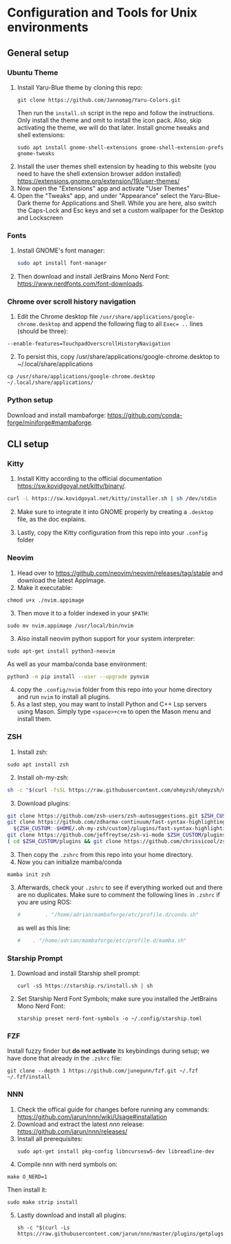 # Configuration and Tools for Unix environments

## General setup
### Ubuntu Theme 
1. Install Yaru-Blue theme by cloning this repo:
    ```shell
    git clone https://github.com/Jannomag/Yaru-Colors.git
    ```
    Then run the `install.sh` script in the repo and follow the instructions. Only install the theme and omit to install the icon pack. Also, skip activating the theme, we will do that later.
    Install gnome tweaks and shell extensions:
    ```shell
    sudo apt install gnome-shell-extensions gnome-shell-extension-prefs gnome-tweaks
    ```
2. Install the user themes shell extension by heading to this website (you need to have the shell extension browser addon installed) <br>
  https://extensions.gnome.org/extension/19/user-themes/
3. Now open the "Extensions" app and activate "User Themes"
4. Open the "Tweaks" app, and under "Appearance" select the Yaru-Blue-Dark theme for Applications and Shell. While you are here, also switch the Caps-Lock and Esc keys and set a custom wallpaper for the Desktop and Lockscreen

### Fonts
1. Install GNOME's font manager:
      ```bash
      sudo apt install font-manager
      ```
3. Then download and install JetBrains Mono Nerd Font: https://www.nerdfonts.com/font-downloads.


### Chrome over scroll history navigation 
1. Edit the Chrome desktop file `/usr/share/applications/google-chrome.desktop` and append the following flag to all `Exec= ..` lines (should be three):
  ```shell
  --enable-features=TouchpadOverscrollHistoryNavigation
  ```
2. To persist this, copy /usr/share/applications/google-chrome.desktop to ~/.local/share/applications
  ```shell
  cp /usr/share/applications/google-chrome.desktop ~/.local/share/applications/
  ```

### Python setup 
Download and install mambaforge: https://github.com/conda-forge/miniforge#mambaforge.


## CLI setup
### Kitty
1. Install Kitty according to the official documentation https://sw.kovidgoyal.net/kitty/binary/.
  ```bash
  curl -L https://sw.kovidgoyal.net/kitty/installer.sh | sh /dev/stdin
  ```
2. Make sure to integrate it into GNOME properly by creating a `.desktop` file, as the doc explains.

3. Lastly, copy the Kitty configuration from this repo into your `.config` folder

   
### Neovim 
1. Head over to https://github.com/neovim/neovim/releases/tag/stable and download the latest AppImage.
2. Make it executable:
  ```
  chmod u+x ./nvim.appimage
  ```
3. Then move it to a folder indexed in your `$PATH`:
  ```
  sudo mv nvim.appimage /usr/local/bin/nvim
  ```
3. Also install neovim python support for your system interpreter:
  ```
  sudo apt-get install python3-neovim
  ```
  As well as your mamba/conda base environment:
  ```bash
  python3 -m pip install --user --upgrade pynvim
  ```
4. copy the `.config/nvim` folder from this repo into your home directory and run `nvim` to install all plugins. 
5. As a last step, you may want to install Python and C++ Lsp servers using Mason. Simply type `<space>+c+m` to open the Mason menu and install them. 



### ZSH
1. Install zsh:
  ```
  sudo apt install zsh
  ```
2. Install oh-my-zsh:
  ```zsh
  sh -c "$(curl -fsSL https://raw.githubusercontent.com/ohmyzsh/ohmyzsh/master/tools/install.sh)"
  ```
3. Download plugins:
  ```zsh
  git clone https://github.com/zsh-users/zsh-autosuggestions.git $ZSH_CUSTOM/plugins/zsh-autosuggestions
  git clone https://github.com/zdharma-continuum/fast-syntax-highlighting.git \
    ${ZSH_CUSTOM:-$HOME/.oh-my-zsh/custom}/plugins/fast-syntax-highlighting
  git clone https://github.com/jeffreytse/zsh-vi-mode $ZSH_CUSTOM/plugins/zsh-vi-mode
  ( cd $ZSH_CUSTOM/plugins && git clone https://github.com/chrissicool/zsh-256color )
  ```
3. Then copy the `.zshrc` from this repo into your home directory. 
4. Now you can initialize mamba/conda
  ```
  mamba init zsh 
  ```
3. Afterwards, check your `.zshrc` to see if everything worked out and there are no duplicates. 
  Make sure to comment the following lines in `.zshrc` if you are using ROS:
    ```zsh
    #        . "/home/adrian/mambaforge/etc/profile.d/conda.sh"
    ```
    as well as this line:
    ```zsh
    #    . "/home/adrian/mambaforge/etc/profile.d/mamba.sh"
    ```

### Starship Prompt
1. Download and install Starship shell prompt:
    ```shell
    curl -sS https://starship.rs/install.sh | sh
    ```
2. Set Starship Nerd Font Symbols; make sure you installed the JetBrains Mono Nerd Font:
   ```shell
   starship preset nerd-font-symbols -o ~/.config/starship.toml
   ```

### FZF
Install fuzzy finder but **do not activate** its keybindings during setup; we have done that already in the `.zshrc` file:
```
git clone --depth 1 https://github.com/junegunn/fzf.git ~/.fzf
~/.fzf/install
```

### NNN
1. Check the offical guide for changes before running any commands: https://github.com/jarun/nnn/wiki/Usage#installation
2. Download and extract the latest *nnn* release: https://github.com/jarun/nnn/releases/
3. Install all prerequisites:
   ```
   sudo apt-get install pkg-config libncursesw5-dev libreadline-dev
   ```
4. Compile nnn with nerd symbols on:
  ```
  make O_NERD=1 
  ```
  Then install it:
  ```
  sudo make strip install
  ```
5. Lastly download and install all plugins:
   ```
   sh -c "$(curl -Ls https://raw.githubusercontent.com/jarun/nnn/master/plugins/getplugs)"
   ```




